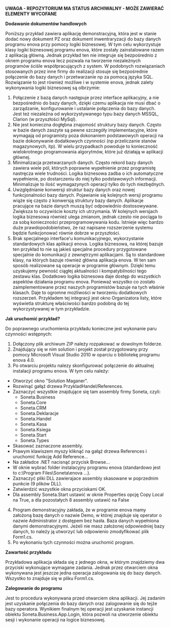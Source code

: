 **UWAGA - REPOZYTORIUM MA STATUS ARCHIWALNY - MOŻE ZAWIERAĆ ELEMENTY WYCOFANE**

**Dodawanie dokumentów handlowych**

Poniższy przykład zawiera aplikację demonstracyjną, która jest w stanie dodać nowy dokument PZ oraz dokument inwentraryzacji do bazy danych programu enova przy pomocy logiki biznesowej. W tym celu wykorzystuje klasy logiki biznesowej programu enova, które zostały zainstalowane razem z aplikacją główną. Jednak przykład ten nie integruje się bezpośrednio z oknem programu enova lecz pozwala na tworzenie niezależnych programów ściśle współpracujących z system. W podobnych rozwiązaniach stosowanych przez inne firmy do realizacji stosuje się bezpośrednie połączenie do bazy danych i przetwarzanie np za pomocą języka SQL. Rozwiązanie to jest również możliwe i w systemie enova, jednak zalety wykonywania logiki biznesowej są olbrzymie:



1. Połączenie z bazą danych następuje przez interface aplikacyjny, a nie bezpośrednio do bazy danych, dzięki czemu aplikacja nie musi dbać o zarządzanie, konfigurowanie i ustalanie połączenia do bazy danych. Jest też niezależna od wykorzystywanego typu bazy danych MSSQL, Clarion (w przyszłości MySql).
2. Nie jest konieczna dogłębna znajomość struktury bazy danych. Często w bazie danych zaszyte są pewne szczegóły implementacyjne, które wymagają od programisty poza dokonaniem podstawowych operacji na bazie dokonywanie dodatkowych czynności (np przeliczanie stanów magazynowych, itp). W wielu przypadkach powoduje to konieczność wielokrotnego programowania algorytmów, które już działają w aplikacji głównej.
3. Minimalizacja przetwarzanych danych. Często rekord bazy danych zawiera wiele pól, których poprawne wypełnienie przez programistę nastręcza wiele trudności. Logika biznesowa zadba o ich automatyczne wypełnienie, po dostarczeniu do niej tylko podstawowych informacji. Minimalizuje to ilość wymagazynych operacji tylko do tych niezbędnych.
4. Uwzględnianie konwersji struktur bazy danych oraz nowej funkcjonalności bazy danych. Pojawianie się kolejnych wersji programu wiąże się często z konwersją struktury bazy danych. Aplikacje pracujące na bazie danych muszą być odpowiednio dostosowywane. Zwiększa to oczywiście koszty ich utrzymania. W kolejnych wersjach logika biznesowa również ulega zmianom, jednak czesto nie pociąga to za sobą konieczności przeprogramowywania kodu. Istnieje więc bardzo duże prawdopodobieństwo, że raz napisane rozszerzenie systemu będzie funkcjonować równie dobrze w przyszłości.
5. Brak specjalnego interface'u komunikacyjnego, wykorzystanie standardowych klas aplikacji enova. Logika biznesowa, na której bazuje ten przykład to nie są jakieś specjalne procedury przygotowane specjalnie do komunikacji z zewnętrzymi aplikacjami. Są to standardowe klasy, na których bazuje również główna aplikacja enova. W ten sam sposób realizowane są operacje w programie głównym. Dzięki temu uzyskujemy pewność ciągłej aktualności i kompatybilności tego zestawu klas. Dodatkowo logika biznesowa daje dostęp do wszystkich aspektów działania programu enova. Ponieważ wszystko co zostało zaimplementowane przez naszych programistów bazuje na tych właśnie klasach. Daje to ogromne możliwości w tworzeniu dodatkowych rozszerzeń. Przykładem tej integracji jest okno Organizatora listy, które wyświetla strukturę właściwości bardzo podobną do tej wykorzystywanej w tym przykładzie.

**Jak uruchomić przykład?**

Do poprawnego uruchomienia przykładu konieczne jest wykonanie paru czynności wstępnych:

1. Dołączony plik archiwum ZIP należy rozpakować w dowolnym folderze.
2. Znajdujący się w nim solution i projekt został przygotowany przy pomocy Microsoft Visual Studio 2010 w oparciu o bibliotekę programu enova 4.0.
3. Po otwarciu projektu nalezy skonfigurować połączenie do aktualnej instalacji programu enova. W tym celu należy:
 - Otworzyć okno "Solution Maganer".
 - Rozwinąć gałąź drzewa PrzykladHandel/References.
 - Zaznaczyć wszystkie znajdujące się tam assembly firmy Soneta, czyli:
    - Soneta.Business
    - Soneta.Core
    - Soneta.CRM
    - Soneta.Deklaracje
    - Soneta.Handel
    - Soneta.Kasa
    - Soneta.Ksiega
    - Soneta.Start
    - Soneta.Types
 - Skasować zaznaczone assembly.
 - Prawym klawiszem myszy kliknąć na gałąź drzewa References i uruchomić funkcję Add Reference...
 - Na zakładce .NET nacisnąć przycisk Browse...
 - W oknie wybrać folder instalacyjny programu enova (standardowo jest to c:\Program Files\Soneta\enova ...).
 - Zaznaczyć pliki DLL zawierajace assembly skasowane w poprzednim punkcie (9 plików DLL).
 - Zatwierdzić wszystkie okna przyciskami OK.
 - Dla assembly Soneta.Start ustawić w oknie Properties opcję Copy Local na True, a dla pozostałych 8 assembly ustawić na False

4. Program demonstracyjny zakłada, że w programie enova mamy założoną bazę danych o nazwie Demo, w której znajduje się operator o nazwie Administrator z dostępem bez hasła. Baza danych wypełniona danymi demonstracyjnymi. Jeżeli nie masz założonej odpowiedniej bazy danych, to należy ją utworzyć lub odpowienio zmodyfikować plik Form1.cs.
5. Po wykonaniu tych czynności można uruchomić program.

**Zawartość przykładu**

Przykładowa aplikacja składa się z jednego okna, w którym znajdziemy dwa przyciski wykonujące wymagane zadania. Jednak przez otwarciem okna wykonywana jest jeszcze jedna operacja zalogowania się do bazy danych. Wszystko to znajduje się w pliku Form1.cs.

**Zalogowanie do programu**

Jest to procedura wykonywana przed otwarciem okna aplikacji. Jej zadanim jest uzyskanie połączenia do bazy danych oraz zalogowanie się do tejże bazy operatora. Wynikiem finalnym tej operacji jest uzyskanie instancji obiektu Soneta.Business.App.Login, która pozwoli na utworzenie obiektu sesji i wykonanie operacji na logice biznesowej.
